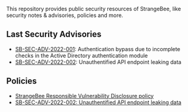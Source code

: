 This repository provides public security resources of StrangeBee, like security notes & advisories, policies and more. 

## Last Security Advisories
* [SB-SEC-ADV-2022-001](./Security%20advisories/SB-SEC-ADV-2022-001:%20Authentication%20bypass%20due%20to%20incomplete%20checks%20in%20the%20Active%20Directory%20authentication%20module.md): Authentication bypass due to incomplete checks in the Active Directory authentication module
* [SB-SEC-ADV-2022-002](./Security%20advisories/SB-SEC-ADV-2022-002.md): Unauthentified API endpoint leaking data
  

## Policies
* [StrangeBee Responsible Vulnerability Disclosure policy](./Policies/Vulnerability%20Disclosure%20policy.md)
* [SB-SEC-ADV-2022-002: Unauthentified API endpoint leaking data](./Security%20advisories/SB-SEC-ADV-2022-002.md)

